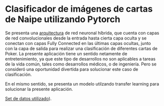 # Clasificador de imágenes de cartas de Naipe utilizando Pytorch
Se presenta una [arquitectura](https://github.com/johanflorez98/Clasificador-de-imagenes-con-Pytorch./blob/main/CNNClassifier.ipynb) de red neuronal híbrida, que cuenta con capas de red convolucionales desde la entrada hasta cierta capa oculta y se conectan con capas Fully Connected en las últimas capas ocultas, junto con la capa de salida para realizar una clasificación de diferentes cartas de Poker.  La presente aplicación tiene un sentido netamente de entretenimiento, ya que este tipo de desarrollos no son aplicables a tareas de la vida común, tales como desarrollos médicos, o de ingeniería. Pero se consideró una oportunidad divertida para solucionar este caso de clasificación.

En el mismo sentido, se presenta un modelo utilzando transfer learning para solucionar la presente aplicación.

[Set de datos utilizado](https://drive.google.com/file/d/18w1oGfoo9AqIcJZ--E1_RX8-aeapPJ2U/view?usp=sharing)).
